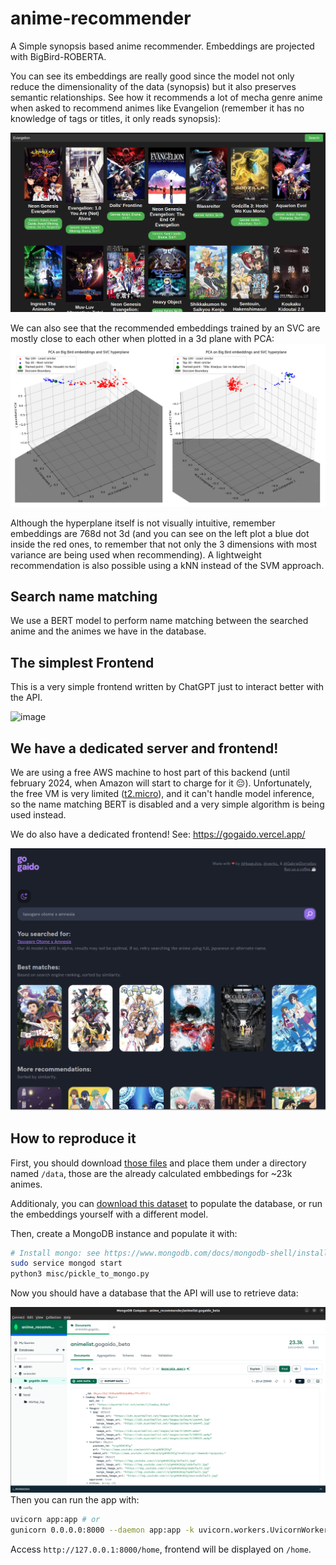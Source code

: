 # anime-recommender
A Simple synopsis based anime recommender. Embeddings are projected with BigBird-ROBERTA.

You can see its embeddings are really good since the model not only reduce the dimensionality of the data (synopsis) but it also preserves semantic relationships. See how it recommends a lot of mecha genre anime when asked to recommend animes like Evangelion (remember it has no knowledge of tags or titles, it only reads synopsis):

![image](/docs/images/evangelion_search.png)

We can also see that the recommended embeddings trained by an SVC are mostly close to each other when plotted in a 3d plane with PCA:
![image](/docs/images/pca_on_embeddings.jpg)

Although the hyperplane itself is not visually intuitive, remember embeddings are 768d not 3d (and you can see on the left plot a blue dot inside the red ones, to remember that not only the 3 dimensions with most variance are being used when recommending). A lightweight recommendation is also possible using a kNN instead of the SVM approach.

## Search name matching
We use a BERT model to perform name matching between the searched anime and the animes we have in the database.

## The simplest Frontend

This is a very simple frontend written by ChatGPT just to interact better with the API.

![image](https://user-images.githubusercontent.com/56324869/233866039-1a8fc973-dc18-4eda-96c7-8ad50523f70a.png)

## We have a dedicated server and frontend!

We are using a free AWS machine to host part of this backend (until february 2024, when Amazon will start to charge for it 😔). Unfortunately, the free VM is very limited ([t2.micro](https://instances.vantage.sh/aws/ec2/t2.micro)), and it can't handle model inference, so the name matching BERT is disabled and a very simple algorithm is being used instead.

We do also have a dedicated frontend! See: https://gogaido.vercel.app/

![image](docs/images/gogaido_example.png)
## How to reproduce it

First, you should download [those files](https://drive.google.com/file/d/1-ddrmsloUfGAzJ8Ti4VBOhcnnT30Z4t0/view?usp=share_link) and place them under a directory named ```/data```, those are the already calculated embbedings for ~23k animes. 

Additionaly, you can [download this dataset](https://drive.google.com/file/d/1ZvRBJ9TvmHdbu-KZAxEwIkrE1gZq8Cog/view?usp=share_link) to populate the database, or run the embeddings yourself with a different model.

Then, create a MongoDB instance and populate it with:

```sh
# Install mongo: see https://www.mongodb.com/docs/mongodb-shell/install/
sudo service mongod start 
python3 misc/pickle_to_mongo.py
```

Now you should have a database that the API will use to retrieve data:

![image](/docs/images/mongo_example.png)
Then you can run the app with:

```sh
uvicorn app:app # or
gunicorn 0.0.0.0:8000 --daemon app:app -k uvicorn.workers.UvicornWorker # deploy it somewhere
```

Access ```http://127.0.0.1:8000/home```, frontend will be displayed on ```/home```.

